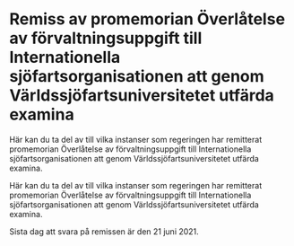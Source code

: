 # Remiss av promemorian Överlåtelse av förvaltningsuppgift till Internationella sjöfartsorganisationen att genom Världssjöfartsuniversitetet utfärda examina

Här kan du ta del av till vilka instanser som regeringen har remitterat promemorian Överlåtelse av förvaltningsuppgift till Internationella sjöfartsorganisationen att genom Världssjöfartsuniversitetet utfärda examina.

Här kan du ta del av till vilka instanser som regeringen har remitterat promemorian Överlåtelse av förvaltningsuppgift till Internationella sjöfartsorganisationen att genom Världssjöfartsuniversitetet utfärda examina.

Sista dag att svara på remissen är den 21 juni 2021.
